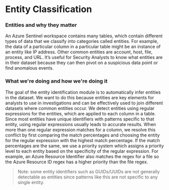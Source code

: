 # Entity Classification

### Entities and why they matter
An Azure Sentinel workspace contains many tables, which contain different types of data that we classify into categories called entities. For example, the data of a particular column in a particular table might be an instance of an entity like IP address. Other common entities are account, host, file, process, and URL. It’s useful for Security Analysts to know what entities are in their dataset because they can then pivot on a suspicious data point or find anomalous events.

### What we're doing and how we're doing it
The goal of the entity identification module is to automatically infer entities in the dataset. We want to do this because entities are key elements for analysts to use in investigations and can be effectively used to join different datasets where common entities occur. We detect entities using regular expressions for the entities, which are applied to each column in a table. Since most entities have unique identifiers with patterns specific to that entity, using regular expressions usually leads to accurate results. When more than one regular expression matches for a column, we resolve this conflict by first comparing the match percentages and choosing the entity for the regular expression with the highest match percentage. If the match percentages are the same, we use a priority system which assigns a priority level to each entity based on the specificity of the regular expression. For example, an Azure Resource Identifier also matches the regex for a file so the Azure Resource ID regex has a higher priority than the file regex.

> Note: some entity identifiers such as GUIDs/UUIDs are not generally detectable as entities since patterns like this are not specific to any single entity.
